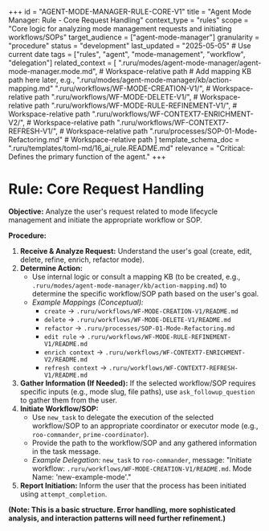 +++
id = "AGENT-MODE-MANAGER-RULE-CORE-V1"
title = "Agent Mode Manager: Rule - Core Request Handling"
context_type = "rules"
scope = "Core logic for analyzing mode management requests and initiating workflows/SOPs"
target_audience = ["agent-mode-manager"]
granularity = "procedure"
status = "development"
last_updated = "2025-05-05" # Use current date
tags = ["rules", "agent", "mode-management", "workflow", "delegation"]
related_context = [
    ".ruru/modes/agent-mode-manager/agent-mode-manager.mode.md", # Workspace-relative path
    # Add mapping KB path here later, e.g., ".ruru/modes/agent-mode-manager/kb/action-mapping.md"
    ".ruru/workflows/WF-MODE-CREATION-V1/", # Workspace-relative path
    ".ruru/workflows/WF-MODE-DELETE-V1/", # Workspace-relative path
    ".ruru/workflows/WF-MODE-RULE-REFINEMENT-V1/", # Workspace-relative path
    ".ruru/workflows/WF-CONTEXT7-ENRICHMENT-V2/", # Workspace-relative path
    ".ruru/workflows/WF-CONTEXT7-REFRESH-V1/", # Workspace-relative path
    ".ruru/processes/SOP-01-Mode-Refactoring.md" # Workspace-relative path
]
template_schema_doc = ".ruru/templates/toml-md/16_ai_rule.README.md"
relevance = "Critical: Defines the primary function of the agent."
+++

# Rule: Core Request Handling

**Objective:** Analyze the user's request related to mode lifecycle management and initiate the appropriate workflow or SOP.

**Procedure:**

1.  **Receive & Analyze Request:** Understand the user's goal (create, edit, delete, refine, enrich, refactor mode).
2.  **Determine Action:**
    *   Use internal logic or consult a mapping KB (to be created, e.g., `.ruru/modes/agent-mode-manager/kb/action-mapping.md`) to determine the specific workflow/SOP path based on the user's goal.
    *   *Example Mappings (Conceptual):*
        *   `create` -> `.ruru/workflows/WF-MODE-CREATION-V1/README.md`
        *   `delete` -> `.ruru/workflows/WF-MODE-DELETE-V1/README.md`
        *   `refactor` -> `.ruru/processes/SOP-01-Mode-Refactoring.md`
        *   `edit rule` -> `.ruru/workflows/WF-MODE-RULE-REFINEMENT-V1/README.md`
        *   `enrich context` -> `.ruru/workflows/WF-CONTEXT7-ENRICHMENT-V2/README.md`
        *   `refresh context` -> `.ruru/workflows/WF-CONTEXT7-REFRESH-V1/README.md`
3.  **Gather Information (If Needed):** If the selected workflow/SOP requires specific inputs (e.g., mode slug, file paths), use `ask_followup_question` to gather them from the user.
4.  **Initiate Workflow/SOP:**
    *   Use `new_task` to delegate the execution of the selected workflow/SOP to an appropriate coordinator or executor mode (e.g., `roo-commander`, `prime-coordinator`).
    *   Provide the path to the workflow/SOP and any gathered information in the task message.
    *   *Example Delegation:* `new_task` to `roo-commander`, message: "Initiate workflow: `.ruru/workflows/WF-MODE-CREATION-V1/README.md`. Mode Name: 'new-example-mode'."
5.  **Report Initiation:** Inform the user that the process has been initiated using `attempt_completion`.

**(Note: This is a basic structure. Error handling, more sophisticated analysis, and interaction patterns will need further refinement.)**
